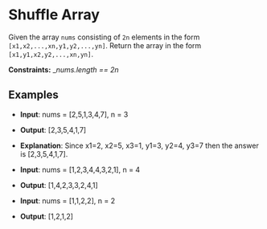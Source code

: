 # Shuffle Array

Given the array `nums` consisting of `2n` elements in the form `[x1,x2,...,xn,y1,y2,...,yn]`. Return the array in the form `[x1,y1,x2,y2,...,xn,yn]`.

**Constraints:** \__nums.length == 2n_

## Examples

- **Input**: nums = [2,5,1,3,4,7], n = 3
- **Output**: [2,3,5,4,1,7]
- **Explanation**: Since x1=2, x2=5, x3=1, y1=3, y2=4, y3=7 then the answer is [2,3,5,4,1,7].

- **Input**: nums = [1,2,3,4,4,3,2,1], n = 4
- **Output**: [1,4,2,3,3,2,4,1]

- **Input**: nums = [1,1,2,2], n = 2
- **Output**: [1,2,1,2]
